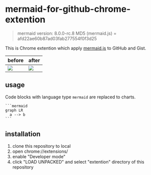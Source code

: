 # mermaid-for-github-chrome-extention

> mermaid version: 8.0.0-rc.8
> MD5 (mermaid.js) = afd22ae60b87ad03fab277554f0f3d25

This is Chrome extention which apply [mermaid.js](https://github.com/knsv/mermaid) to GitHub and Gist.

| before | after |
| ---- | ---- |
| ![](docs/before.png) | ![](docs/after.png) |

## usage

Code blocks with language type `mermaid` are replaced to charts.

`````
```mermaid
graph LR
  a --> b
```
`````

## installation

1. clone this repository to local
2. open chrome://extensions/
3. enable "Developer mode"
4. click "LOAD UNPACKED" and select "extention" directory of this repository